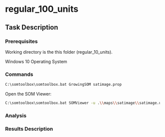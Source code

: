 # regular_100_units

## Task Description

### Prerequisites

Working directory is the this folder (regular_10_units).

Windows 10 Operating System

### Commands

```bash
C:\somtoolbox\somtoolbox.bat GrowingSOM satimage.prop
```

Open the SOM Viewer:
```bash
C:\somtoolbox\somtoolbox.bat SOMViewer -u .\\maps\\satimage\\satimage.unit.gz -w .\\maps\\satimage\\satimage.wgt.gz --dw .\\maps\\satimage\\satimage.dwm.gz -c .\\satimage.cls
```

### Analysis

### Results Description